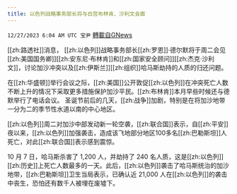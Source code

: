 ```yaml
---
title: 以色列战略事务部长将与白宫布林肯、沙利文会面
---
```

`12/27/2023 6:04 AM UTC 宝尹` [轉載自GNews](https://gnews.org/articles/2155630)

[[zh:路透社]]消息， [[zh:以色列]]战略事务部长[[zh:罗恩]]·德尔默将于周二会见[[zh:美国国务卿]][[zh:安东尼·布林肯]]和[[zh:国家安全顾问]][[zh:杰克·沙利文]]，讨论加沙冲突以及[[zh:伊斯兰]][[zh:组织]]哈马斯劫持的人质的归还问题。

在[[zh:华盛顿]]举行会议之际，[[zh:美国]]公开敦促[[zh:以色列]]在冲突死亡人数不断上升的情况下采取更多措施保护加沙平民。[[zh:布林肯]]本月早些时候还与德默举行了电话会议。
圣诞节前后的几天，[[zh:战争]]加剧，特别是在将加沙地带一分为二的季节性水道以南的中心地区。

[[zh:以色列]]周二对加沙中部发动新一轮空袭，[[zh:联合国]]表示，自[[zh:平安]]夜以来，[[zh:以色列]]加强袭击，造成该飞地部分地区100多名[[zh:巴勒斯坦]]人死亡，对此[[zh:联合国]]表示感到震惊。

10 月 7 日，哈马斯杀害了 1,200 人，并劫持了 240 名人质，这是[[zh:以色列]][[zh:历史]]上死亡人数最多的一天。此后，[[zh:以色列]]袭击了哈马斯统治的加沙地带，[[zh:巴勒斯坦]]卫生当局表示，已确认近 21,000 人在[[zh:以色列]]的袭击中丧生，恐怕还有数千人被埋在废墟下。

